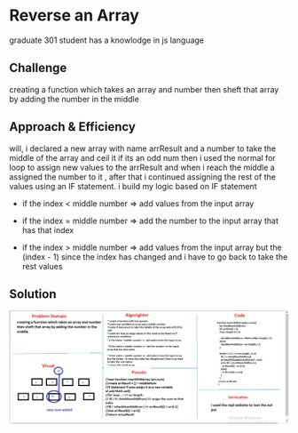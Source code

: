# Reverse an Array
<!-- Short summary or background information -->
graduate 301 student has a knowlodge in js language
## Challenge
<!-- Description of the challenge -->
creating a function which takes an array and number then sheft that array by adding the number in the middle   
## Approach & Efficiency
<!-- What approach did you take? Why? What is the Big O space/time for this approach? -->
will, i declared a new array with name arrResult and a number to take the middle of the array and ceil it if its an odd num then 
 i used the normal for loop to assign new values to the arrResult and when i reach the middle a assigned the number to it , after that i continued assigning the rest of the values using an IF statement.
 i build my logic based on IF statement 

 * if the index < middle number =>  add values from the input array

 * if the index = middle number =>  add the number to the input array that has that index

 * if the index > middle number =>  add values from the input array but the (index - 1) since the index has changed and i have to go back to take the rest values



## Solution
<!-- Embedded whiteboard image -->
![array-reverse](../assets/array-shift.jpg)
